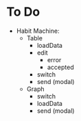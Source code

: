 # To Do
 - Habit Machine:
    - Table
        - loadData
        - edit
            - error
            - accepted
        - switch
        - send (modal)
    - Graph
        - switch
        - loadData
        - send (modal)
